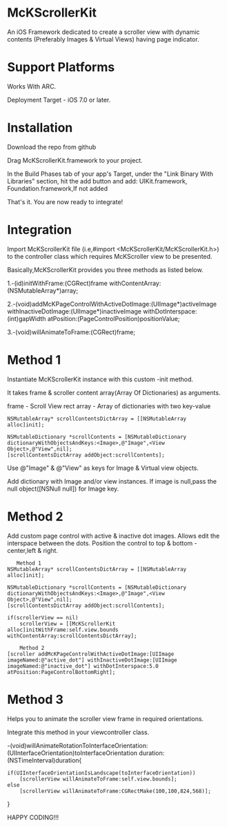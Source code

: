 McKScrollerKit
==============

An iOS Framework dedicated to create a scroller view with dynamic contents (Preferably Images &amp; Virtual Views) having page indicator.

Support Platforms
=================

Works With ARC.

Deployment Target - iOS 7.0 or later.

Installation
============

Download the repo from github

Drag McKScrollerKit.framework to your project.

In the Build Phases tab of your app's Target, under the "Link Binary With Libraries" section, hit the add button and add: UIKit.framework, Foundation.framework,If not added

That's it. You are now ready to integrate!


Integration
===========

Import McKScrollerKit file (i.e,#import <McKScrollerKit/McKScrollerKit.h>) to the controller class which requires McKScroller view to be presented.

Basically,McKScrollerKit provides you three methods as listed below.

1.-(id)initWithFrame:(CGRect)frame withContentArray:(NSMutableArray*)array;

2.-(void)addMcKPageControlWithActiveDotImage:(UIImage*)activeImage withInactiveDotImage:(UIImage*)inactiveImage withDotInterspace:(int)gapWidth atPosition:(PageControlPosition)positionValue;

3.-(void)willAnimateToFrame:(CGRect)frame;

Method 1 
========

Instantiate McKScrollerKit instance with this custom -init method.

It takes frame & scroller content array(Array Of Dictionaries) as arguments.

frame - Scroll View rect
array - Array of dictionaries with two key-value 

    NSMutableArray* scrollContentsDictArray = [[NSMutableArray alloc]init];
    
    NSMutableDictionary *scrollContents = [NSMutableDictionary dictionaryWithObjectsAndKeys:<Image>,@"Image",<View Object>,@"View",nil];
    [scrollContentsDictArray addObject:scrollContents];
    
Use @"Image" & @"View" as keys for Image & Virtual view objects.

Add dictionary with Image and/or view instances.
If image is null,pass the null object([NSNull null]) for Image key.

Method 2
========

Add custom page control with active & inactive dot images.
Allows edit the interspace between the dots.
Position the control to top & bottom - center,left & right.

       Method 1
    NSMutableArray* scrollContentsDictArray = [[NSMutableArray alloc]init];
    
    NSMutableDictionary *scrollContents = [NSMutableDictionary dictionaryWithObjectsAndKeys:<Image>,@"Image",<View Object>,@"View",nil];
    [scrollContentsDictArray addObject:scrollContents];
    
    if(scrollerView == nil)
        scrollerView = [[McKScrollerKit alloc]initWithFrame:self.view.bounds withContentArray:scrollContentsDictArray];
        
        Method 2
    [scroller addMcKPageControlWithActiveDotImage:[UIImage imageNamed:@"active_dot"] withInactiveDotImage:[UIImage imageNamed:@"inactive_dot"] withDotInterspace:5.0 atPosition:PageControlBottomRight];

Method 3
========

Helps you to animate the scroller view frame in required orientations.

Integrate this method in your viewcontroller class.

-(void)willAnimateRotationToInterfaceOrientation:(UIInterfaceOrientation)toInterfaceOrientation duration:(NSTimeInterval)duration{
 
    if(UIInterfaceOrientationIsLandscape(toInterfaceOrientation))
        [scrollerView willAnimateToFrame:self.view.bounds];
    else
        [scrollerView willAnimateToFrame:CGRectMake(100,100,824,568)];
        
}


HAPPY CODING!!!
